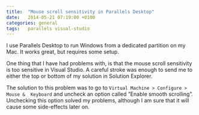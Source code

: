 ```yaml
---
title:  "Mouse scroll sensitivity in Parallels Desktop"
date: 	2014-05-21 07:19:00 +0100
categories: general
tags: 	parallels visual-studio
---
```



I use Parallels Desktop to run Windows from a dedicated partition on my Mac. It
works great, but requires some setup.

One thing that I have had problems with, is that the mouse scroll sensitivity is
too sensitive in Visual Studio. A careful stroke was enough to send me to either
the top or bottom of my solution in Solution Explorer.

The solution to this problem was to go to `Virtual Machine > Configure > Mouse & 
Keyboard` and uncheck an option called ”Enable smooth scrolling”. Unchecking this
option solved my problems, although I am sure that it will cause some side-effects
later on.